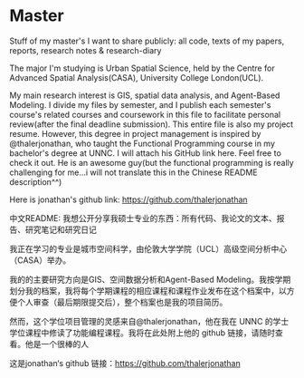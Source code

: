 # Master

Stuff of my master's I want to share publicly: all code, texts of my papers, reports, research notes & research-diary

The major I'm studying is Urban Spatial Science, held by the Centre for Advanced Spatial Analysis(CASA), University College London(UCL).

My main research interest is GIS, spatial data analysis, and Agent-Based Modeling. I divide my files by semester, and I publish each semester's course's related courses and coursework in this file to facilitate personal review(after the final deadline submission). This entire file is also my project resume.
However, this degree in project management is inspired by @thalerjonathan, who taught the Functional Programming course in my bachelor's degree at UNNC. I will attach his GitHub link here. Feel free to check it out. He is an awesome guy(but the functional programming is really challenging for me...i will not translate this in the Chinese README description^^)

Here is jonathan's github link: https://github.com/thalerjonathan

中文README:
我想公开分享我硕士专业的东西：所有代码、我论文的文本、报告、研究笔记和研究日记

我正在学习的专业是城市空间科学，由伦敦大学学院（UCL）高级空间分析中心（CASA）举办。

我的的主要研究方向是GIS、空间数据分析和Agent-Based Modeling。我按学期划分我的档案，我将每个学期课程的相应课程和课程作业发布在这个档案中，以方便个人审查（最后期限提交后），整个档案也是我的项目简历。

然而，这个学位项目管理的灵感来自@thalerjonathan，他在我在 UNNC 的学士学位课程中修读了功能编程课程。我将在此处附上他的 github 链接，请随时查看。他是一个很棒的人

这是jonathan‘s github 链接：https://github.com/thalerjonathan


